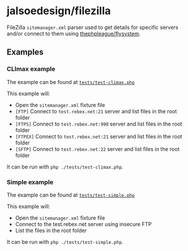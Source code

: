 # jalsoedesign/filezilla

FileZilla `sitemanager.xml` parser used to get details for specific servers and/or connect to them using [thephpleague/flysystem](https://github.com/thephpleague/flysystem).

## Examples

### CLImax example
 
The example can be found at [`tests/test-climax.php`](./tests/test-climax.php)

This example will:

 - Open the `sitemanager.xml` fixture file
 - `[FTP]` Connect to `test.rebex.net:21` server and list files in the root folder 
 - `[FTPS]` Connect to `test.rebex.net:990` server and list files in the root folder 
 - `[FTPEX]` Connect to `test.rebex.net:21` server and list files in the root folder 
 - `[SFTP]` Connect to `test.rebex.net:22` server and list files in the root folder 
 
It can be run with `php ./tests/test-climax.php`.

### Simple example
 
The example can be found at [`tests/test-simple.php`](./tests/test-simple.php)

This example will:

 - Open the `sitemanager.xml` fixture file
 - Connect to the test.rebex.net server using insecure FTP
 - List the files in the root folder

It can be run with `php ./tests/test-simple.php`.
